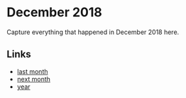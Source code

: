 # December 2018

Capture everything that happened in December 2018 here.

## Links
- [last month](calendar/months/2018-11.md)
- [next month](calendar/months/2019-01.md)
- [year](calendar/years/2018.md)
